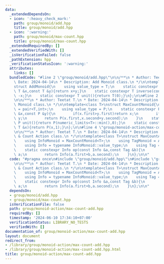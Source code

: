 ```yaml
---
data:
  _extendedDependsOn:
  - icon: ':heavy_check_mark:'
    path: group/monoid/add.hpp
    title: group/monoid/add.hpp
  - icon: ':warning:'
    path: group/monoid/max-count.hpp
    title: group/monoid/max-count.hpp
  _extendedRequiredBy: []
  _extendedVerifiedWith: []
  _isVerificationFailed: false
  _pathExtension: hpp
  _verificationStatusIcon: ':warning:'
  attributes:
    links: []
  bundledCode: "#line 2 \"group/monoid/add.hpp\"\n\n/**\n * Author: Teetat T.\n *\
    \ Date: 2024-04-14\n * Description: Add Monoid class.\n */\n\ntemplate<class T>\n\
    struct AddMonoid{\n    using value_type = T;\n    static constexpr T op(const\
    \ T &x,const T &y){return x+y;}\n    static constexpr T inverse(const T &x){return\
    \ -x;}\n    static constexpr T unit(){return T(0);}\n};\n\n#line 2 \"group/monoid/max-count.hpp\"\
    \n\n/**\n * Author: Teetat T.\n * Date: 2024-04-14\n * Description: Max & Count\
    \ Monoid class.\n */\n\ntemplate<class T>\nstruct MaxCountMonoid{\n    using P\
    \ = pair<T,int>;\n    using value_type = P;\n    static constexpr P op(const P\
    \ &x,const P &y){\n        if(x.first>y.first)return x;\n        if(y.first>x.first)return\
    \ y;\n        return P(x.first,x.second+y.second);\n    }\n    static constexpr\
    \ P unit(){return P(numeric_limits<T>::min(),0);}\n    static constexpr P make(const\
    \ T &x){return P(x,1);}\n};\n\n#line 4 \"group/monoid-action/max-count-add.hpp\"\
    \n\n/**\n * Author: Teetat T.\n * Date: 2024-04-14\n * Description: Add to Max\
    \ & Count Action class.\n */\n\ntemplate<class T>\nstruct MaxCountAddAction{\n\
    \    using InfoMonoid = MaxCountMonoid<T>;\n    using TagMonoid = AddMonoid<T>;\n\
    \    using Info = typename InfoMonoid::value_type;\n    using Tag = typename TagMonoid::value_type;\n\
    \    static constexpr Info op(const Info &a,const Tag &b){\n        if(a.first==InfoMonoid::unit().first)return\
    \ a;\n        return Info(a.first+b,a.second);\n    }\n};\n\n"
  code: "#pragma once\n#include \"group/monoid/add.hpp\"\n#include \"group/monoid/max-count.hpp\"\
    \n\n/**\n * Author: Teetat T.\n * Date: 2024-04-14\n * Description: Add to Max\
    \ & Count Action class.\n */\n\ntemplate<class T>\nstruct MaxCountAddAction{\n\
    \    using InfoMonoid = MaxCountMonoid<T>;\n    using TagMonoid = AddMonoid<T>;\n\
    \    using Info = typename InfoMonoid::value_type;\n    using Tag = typename TagMonoid::value_type;\n\
    \    static constexpr Info op(const Info &a,const Tag &b){\n        if(a.first==InfoMonoid::unit().first)return\
    \ a;\n        return Info(a.first+b,a.second);\n    }\n};\n\n"
  dependsOn:
  - group/monoid/add.hpp
  - group/monoid/max-count.hpp
  isVerificationFile: false
  path: group/monoid-action/max-count-add.hpp
  requiredBy: []
  timestamp: '2024-06-10 17:34:10+07:00'
  verificationStatus: LIBRARY_NO_TESTS
  verifiedWith: []
documentation_of: group/monoid-action/max-count-add.hpp
layout: document
redirect_from:
- /library/group/monoid-action/max-count-add.hpp
- /library/group/monoid-action/max-count-add.hpp.html
title: group/monoid-action/max-count-add.hpp
---
```

